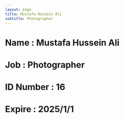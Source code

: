 ```yaml
---
layout: page
title: Mustafa Hussein Ali
subtitle: Photographer
---
```

# Name : Mustafa Hussein Ali 
# Job : Photographer
# ID Number : 16
# Expire : 2025/1/1
